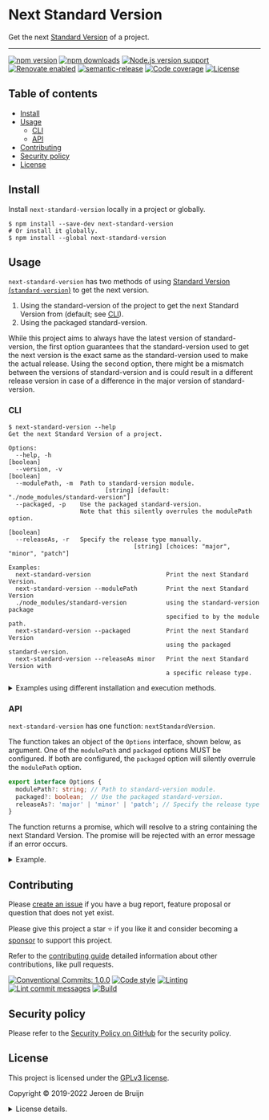 # Next Standard Version

Get the next [Standard Version](https://github.com/conventional-changelog/standard-version) of a project.

---

[![npm version](https://img.shields.io/npm/v/next-standard-version?logo=npm&style=flat-square)](https://www.npmjs.com/package/next-standard-version)
[![npm downloads](https://img.shields.io/npm/dm/next-standard-version?logo=npm&style=flat-square)](https://www.npmjs.com/package/next-standard-version)
[![Node.js version support](https://img.shields.io/node/v/next-standard-version?logo=node.js&style=flat-square)](https://nodejs.org/en/about/releases/)
[![Renovate enabled](https://img.shields.io/badge/Renovate-enabled-brightgreen?logo=renovatebot&logoColor&style=flat-square)](https://renovatebot.com)
[![semantic-release](https://img.shields.io/badge/%20%20%F0%9F%93%A6%F0%9F%9A%80-semantic--release-e10079?style=flat-square)](https://github.com/semantic-release/semantic-release)
[![Code coverage](https://img.shields.io/codecov/c/github/vidavidorra/next-standard-version?logo=codecov&style=flat-square)](https://codecov.io/gh/vidavidorra/next-standard-version)
[![License](https://img.shields.io/github/license/vidavidorra/next-standard-version?style=flat-square)](LICENSE.md)

<a name="toc"></a>

## Table of contents

- [Install](#install)
- [Usage](#usage)
  - [CLI](#cli)
  - [API](#api)
- [Contributing](#contributing)
- [Security policy](#security-policy)
- [License](#license)

## Install

Install `next-standard-version` locally in a project or globally.

```shell
$ npm install --save-dev next-standard-version
# Or install it globally.
$ npm install --global next-standard-version
```

## Usage

`next-standard-version` has two methods of using [Standard Version (`standard-version`)](https://github.com/conventional-changelog/standard-version) to get the next version.

1. Using the standard-version of the project to get the next Standard Version from (default; see [CLI](#cli)).
2. Using the packaged standard-version.

While this project aims to always have the latest version of standard-version, the first option guarantees that the standard-version used to get the next version is the exact same as the standard-version used to make the actual release. Using the second option, there might be a mismatch between the versions of standard-version and is could result in a different release version in case of a difference in the major version of standard-version.

### CLI

```shell
$ next-standard-version --help
Get the next Standard Version of a project.

Options:
  --help, -h                                                           [boolean]
  --version, -v                                                        [boolean]
  --modulePath, -m  Path to standard-version module.
                           [string] [default: "./node_modules/standard-version"]
  --packaged, -p    Use the packaged standard-version.
                    Note that this silently overrules the modulePath option.
                                                                       [boolean]
  --releaseAs, -r   Specify the release type manually.
                                   [string] [choices: "major", "minor", "patch"]

Examples:
  next-standard-version                     Print the next Standard Version.
  next-standard-version --modulePath        Print the next Standard Version
  ./node_modules/standard-version           using the standard-version package
                                            specified to by the module path.
  next-standard-version --packaged          Print the next Standard Version
                                            using the packaged standard-version.
  next-standard-version --releaseAs minor   Print the next Standard Version with
                                            a specific release type.
```

<details>
<summary>Examples using different installation and execution methods.</summary>
<p>

- Run from global installation.

  ```shell
  $ next-standard-version  # From project root
  1.0.1
  ```

- Run from local installation.

  ```shell
  $ npx --no-install next-standard-version  # From project root
  1.0.1
  ```

- Run from local installation as npm script with the following in `package.json`.

  ```json
  {
    "scripts": {
      "next-version": "next-standard-version"
    }
  }
  ```

  And run.

  ```shell
  $ npm run next-version  # From project root
  1.0.1
  ```

</details>

### API

`next-standard-version` has one function: `nextStandardVersion`.

The function takes an object of the `Options` interface, shown below, as argument. One of the `modulePath` and `packaged` options MUST be configured. If both are configured, the `packaged` option will silently overrule the `modulePath` option.

```typescript
export interface Options {
  modulePath?: string; // Path to standard-version module.
  packaged?: boolean;  // Use the packaged standard-version.
  releaseAs?: 'major' | 'minor' | 'patch'; // Specify the release type manually.
}
```

The function returns a promise, which will resolve to a string containing the next Standard Version. The promise will be rejected with an error message if an error occurs.

<details><summary>Example.</summary>
<p>

The example below shows how `next-standard-version` can be used in TypeScript. This example simply prints the next Standard Version to the console.

```typescript
import { nextStandardVersion } from 'next-standard-version';

nextStandardVersion({
  modulePath: './node_modules/standard-version',
})
  .then((version: string) => {
    console.log(version);
  })
  .catch((error) => {
    console.error(error);
  });
```

</details>

## Contributing

Please [create an issue](https://github.com/vidavidorra/next-standard-version/issues/new/choose) if you have a bug report, feature proposal or question that does not yet exist.

Please give this project a star ⭐ if you like it and consider becoming a [sponsor](https://github.com/sponsors/jdbruijn) to support this project.

Refer to the [contributing guide](https://github.com/vidavidorra/.github/blob/main/CONTRIBUTING.md) detailed information about other contributions, like pull requests.

[![Conventional Commits: 1.0.0](https://img.shields.io/badge/Conventional%20Commits-1.0.0-yellow?style=flat-square)](https://conventionalcommits.org)
[![Code style](https://img.shields.io/badge/code_style-Prettier-ff69b4?logo=prettier&style=flat-square)](https://github.com/prettier/prettier)
[![Linting](https://img.shields.io/badge/linting-ESLint-lightgrey?logo=eslint&style=flat-square)](https://eslint.org)
[![Lint commit messages](https://img.shields.io/github/workflow/status/vidavidorra/next-standard-version/Lint%20commit%20messages?logo=github&label=Lint%20commit%20messages&style=flat-square)](https://github.com/vidavidorra/next-standard-version/actions)
[![Build](https://img.shields.io/github/workflow/status/vidavidorra/next-standard-version/Build?logo=github&label=Build&style=flat-square)](https://github.com/vidavidorra/next-standard-version/actions)

## Security policy

Please refer to the [Security Policy on GitHub](https://github.com/vidavidorra/next-standard-version/security/) for the security policy.

## License

This project is licensed under the [GPLv3 license](https://www.gnu.org/licenses/gpl.html).

Copyright © 2019-2022 Jeroen de Bruijn

<details><summary>License details.</summary>
<p>

This program is free software: you can redistribute it and/or modify
it under the terms of the GNU General Public License as published by
the Free Software Foundation, either version 3 of the License, or
(at your option) any later version.

This program is distributed in the hope that it will be useful,
but WITHOUT ANY WARRANTY; without even the implied warranty of
MERCHANTABILITY or FITNESS FOR A PARTICULAR PURPOSE. See the
GNU General Public License for more details.

You should have received a copy of the GNU General Public License
along with this program. If not, see <http://www.gnu.org/licenses/>.

The full text of the license is available in the [LICENSE](LICENSE.md) file in this repository and [online](https://www.gnu.org/licenses/gpl.html).

</details>
